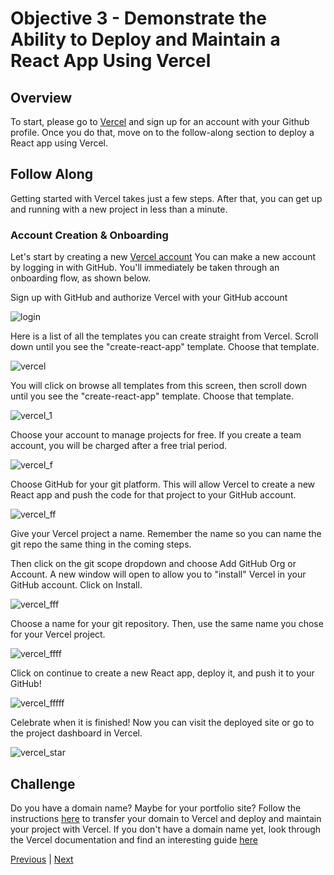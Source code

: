 # Objective 3 - Demonstrate the Ability to Deploy and Maintain a React App Using Vercel

##  Overview

To start, please go to [Vercel](https://vercel.com/) and sign up for an account with your Github profile. Once you do that, move on to the follow-along section to deploy a React app using Vercel.

## Follow Along

Getting started with Vercel takes just a few steps. After that, you can get up and running with a new project in less than a minute.

### Account Creation & Onboarding

Let's start by creating a new [Vercel account](https://vercel.com/signup) You can make a new account by logging in with GitHub. You'll immediately be taken through an onboarding flow, as shown below.

Sign up with GitHub and authorize Vercel with your GitHub account

![login](login.png)

Here is a list of all the templates you can create straight from Vercel. Scroll down until you see the "create-react-app" template. Choose that template.

![vercel](vercel.png)

You will click on browse all templates from this screen, then scroll down until you see the "create-react-app" template. Choose that template.

![vercel_1](vercel_1.png)

Choose your account to manage projects for free. If you create a team account, you will be charged after a free trial period.

![vercel_f](vercel_f.png)

Choose GitHub for your git platform. This will allow Vercel to create a new React app and push the code for that project to your GitHub account.

![vercel_ff](vercel_ff.png)

Give your Vercel project a name. Remember the name so you can name the git repo the same thing in the coming steps.

Then click on the git scope dropdown and choose Add GitHub Org or Account. A new window will open to allow you to "install" Vercel in your GitHub account. Click on Install.

![vercel_fff](vercel_fff.png)

Choose a name for your git repository. Then, use the same name you chose for your Vercel project.

![vercel_ffff](vercel_ffff.png)

Click on continue to create a new React app, deploy it, and push it to your GitHub!

![vercel_fffff](vercel_fffff.png)

Celebrate when it is finished! Now you can visit the deployed site or go to the project dashboard in Vercel.

![vercel_star](vercel_star.png)

## Challenge

Do you have a domain name? Maybe for your portfolio site? Follow the instructions [here](https://vercel.com/docs/more/domains/transferring-a-domain?query=domain_) to transfer your domain to Vercel and deploy and maintain your project with Vercel. If you don't have a domain name yet, look through the Vercel documentation and find an interesting guide [here](https://vercel.com/guides)




[Previous](./Object_2.md) | [Next](./Understanding.md)


